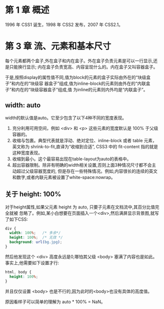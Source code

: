 # 第 1 章 概述

1996 年 CSS1 诞生，1998 年 CSS2 发布，2007 年 CSS2.1。    

# 第 3 章 流、元素和基本尺寸

每个元素都两个盒子,外在盒子和内在盒子。外在盒子负责元素是可以一行显示,还是只能换行显示;
内在盒子负责宽高、内容呈现什么的。内在盒子又叫容器盒子。    

于是,按照display的属性值不同,值为block的元素的盒子实际由外在的“块级盒子”和内在的“块级容
器盒子”组成,值为inline-block的元素则由外在的“内联盒子”和内在的“块级容器盒子”组成,值
为inline的元素则内外均是“内联盒子”。     

## width: auto

width的默认值是auto。它至少包含了以下4种不同的宽度表现。    

1. 充分利用可用空间，例如 &lt;div&gt; 和 &lt;p&gt; 这些元素的宽度默认是 100% 于父级
容器的。
2. 收缩与包裹。典型代表就是浮动、绝对定位、inline-block 或者 table 元素，英文称为
shrink-to-fit,直译为“收缩到合适”, CSS3 中的 fit-content 指的就是这种宽度表现。   
3. 收缩到最小。这个最容易出现在table-layout为auto的表格中。
4. 超出容器限制。除非有明确的width相关设置,否则上面3种情况尺寸都不会主动超过父级容器宽度的,
但是存在一些特殊情况。例如,内容很长的连续的英文和数字,或者内联元素被设置了white-space:nowrap。   

## 关于 height: 100%    

对于height属性,如果父元素 height 为 auto, 只要子元素在文档流中,其百分比值完全就被
忽略了。例如,某小白想要在页面插入一个&lt;div&gt;,然后满屏显示背景图,就写了如下CSS:    

```css
div {
  width: 100%;   /* 多余*/
  height: 100%;  /* 无效 */ 
  background: url(bg.jpg);
}
```    

然后他发现这个 &lt;div&gt; 高度永远是0,哪怕其父级 &lt;body&gt; 塞满了内容也是如此。
事实上,他需要如下设置才行:    

```css
html, body {
  height: 100%;
}
```   

并且仅仅设置 &lt;body&gt; 也是不行的,因为此时的&lt;body&gt;也没有具体的高度值。   

原因看样子可以简单的理解为 auto * 100% = NaN。    

